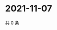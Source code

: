 # 2021-11-07

共 0 条

<!-- BEGIN WEIBO -->
<!-- 最后更新时间 Sun Nov 07 2021 23:08:37 GMT+0800 (China Standard Time) -->

<!-- END WEIBO -->
